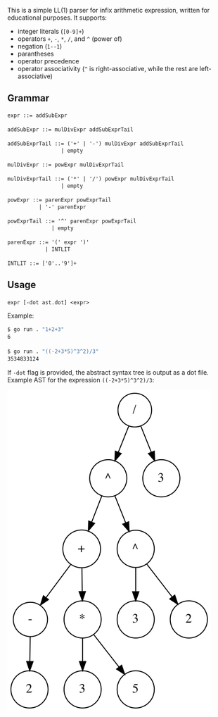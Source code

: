This is a simple LL(1) parser for infix arithmetic expression, written for educational purposes. It supports:

- integer literals (`[0-9]+`)
- operators `+`, `-`, `*`, `/`, and `^` (power of)
- negation (`1--1`)
- parantheses
- operator precedence
- operator associativity (`^` is right-associative, while the rest are left-associative)

## Grammar

```
expr ::= addSubExpr

addSubExpr ::= mulDivExpr addSubExprTail

addSubExprTail ::= ('+' | '-') mulDivExpr addSubExprTail
                 | empty

mulDivExpr ::= powExpr mulDivExprTail

mulDivExprTail ::= ('*' | '/') powExpr mulDivExprTail
                 | empty

powExpr ::= parenExpr powExprTail
          | '-' parenExpr

powExprTail ::= '^' parenExpr powExprTail
              | empty

parenExpr ::= '(' expr ')'
            | INTLIT

INTLIT ::= ['0'..'9']+
```

## Usage

`expr [-dot ast.dot] <expr>`

Example:

```sh
$ go run . "1+2+3"
6

$ go run . "((-2+3*5)^3^2)/3"
3534833124
```

If `-dot` flag is provided, the abstract syntax tree is output as a dot file. Example AST for the expression `((-2+3*5)^3^2)/3`:

<img src="ast.png" />
